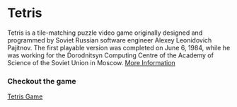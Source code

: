 # Tetris
Tetris is a tile-matching puzzle video game originally designed and programmed by Soviet Russian software engineer Alexey Leonidovich Pajitnov. The first playable version was completed on June 6, 1984, while he was working for the Dorodnitsyn Computing Centre of the Academy of Science of the Soviet Union in Moscow.
[More Information](https://en.wikipedia.org/wiki/Tetris)

### Checkout the game

[Tetris Game](https://jamesmudidi.github.io/Tetris/)